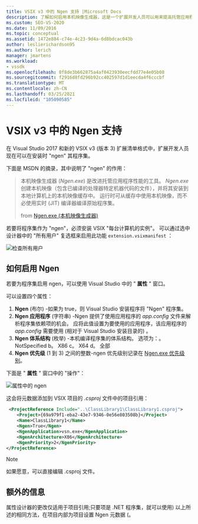 ```yaml
---
title: VSIX v3 中的 Ngen 支持 |Microsoft Docs
description: 了解如何启用本机映像生成器，这是一个扩展开发人员可以用来提高托管应用程序性能的工具。
ms.custom: SEO-VS-2020
ms.date: 11/09/2016
ms.topic: conceptual
ms.assetid: 1472e884-c74e-4c23-9d4a-6d8bdcac043b
author: leslierichardson95
ms.author: lerich
manager: jmartens
ms.workload:
- vssdk
ms.openlocfilehash: 0f8de3b662875a4af0423930eecfdd77e4e05b08
ms.sourcegitcommit: f2916d8fd296b92cc402597d1d1eecda4f6cccbf
ms.translationtype: MT
ms.contentlocale: zh-CN
ms.lasthandoff: 03/25/2021
ms.locfileid: "105090585"
---
```

# <a name="ngen-support-in-vsix-v3"></a>VSIX v3 中的 Ngen 支持

在 Visual Studio 2017 和新的 VSIX v3 (版本 3) 扩展清单格式中，扩展开发人员现在可以在安装时 "ngen" 其程序集。

下面是 MSDN 的摘录，其中说明了 "ngen" 的作用：

>本机映像生成器 (*Ngen.exe*) 是改进托管应用程序性能的工具。 *Ngen.exe* 创建本机映像（包含已编译的处理器特定机器代码的文件），并将其安装到本地计算机上的本机映像缓存中。 运行时可从缓存中使用本机映像，而不必使用实时 (JIT) 编译器编译原始程序集。
>
>from [Ngen.exe (本机映像生成器) ](/dotnet/framework/tools/ngen-exe-native-image-generator)

若要将程序集作为 "ngen"，必须安装 VSIX "每台计算机的实例"。 可以通过选中设计器中的 "所有用户" 复选框来启用此功能 `extension.vsixmanifest` ：

![检查所有用户](media/check-all-users.png)

## <a name="how-to-enable-ngen"></a>如何启用 Ngen

若要为程序集启用 ngen，可以使用 Visual Studio 中的 " **属性** " 窗口。

可以设置四个属性：

1. **Ngen** (布尔) -如果为 true，则 Visual Studio 安装程序将 "Ngen" 程序集。
2. **Ngen 应用程序** (字符串) -Ngen 提供了使用应用程序的 *app.config* 文件来解析程序集依赖项的机会。 应将此值设置为要使用的应用程序，该应用程序的 *app.config* 需要使用 (相对于 Visual Studio 安装目录的) 。
3. **Ngen 体系结构** (枚举) -本机编译程序集的体系结构。 选项为：。 NotSpecified b。 X86 c。 X64 d。 全部
4. **Ngen 优先级** (1 到 3) 之间的整数-ngen 优先级别记录在 [Ngen.exe 优先级别](/dotnet/framework/tools/ngen-exe-native-image-generator#priority-levels)。

下面是 " **属性** " 窗口中的 "操作"：

![属性中的 ngen](media/ngen-in-properties.png)

这会将元数据添加到 VSIX 项目的 *.csproj* 文件中的项目引用：

```xml
 <ProjectReference Include="..\ClassLibrary1\ClassLibrary1.csproj">
    <Project>{69a979f1-eba2-43e7-9346-0e56e803508b}</Project>
    <Name>ClassLibrary1</Name>
    <Ngen>True</Ngen>
    <NgenApplication>vsn.exe</NgenApplication>
    <NgenArchitecture>X86</NgenArchitecture>
    <NgenPriority>2</NgenPriority>
</ProjectReference>
```

> [!NOTE]
> 如果愿意，可以直接编辑 .csproj 文件。

## <a name="extra-information"></a>额外的信息

属性设计器的更改仅适用于项目引用;只要项是 .NET 程序集，就可以使用) 以上所述的相同方法，在项目内部为项目设置 Ngen 元数据 (。

